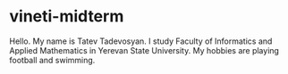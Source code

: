 # vineti-midterm
Hello. My name is  Tatev Tadevosyan. I study Faculty of Informatics and Applied Mathematics in Yerevan State University. My hobbies are playing football and swimming. 

